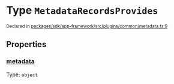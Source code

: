 # Type `MetadataRecordsProvides`
<sub>Declared in [packages/sdk/app-framework/src/plugins/common/metadata.ts:9](https://github.com/dxos/dxos/blob/ec4e715a1/packages/sdk/app-framework/src/plugins/common/metadata.ts#L9)</sub>




## Properties
### [metadata](https://github.com/dxos/dxos/blob/ec4e715a1/packages/sdk/app-framework/src/plugins/common/metadata.ts#L10)
Type: <code>object</code>





